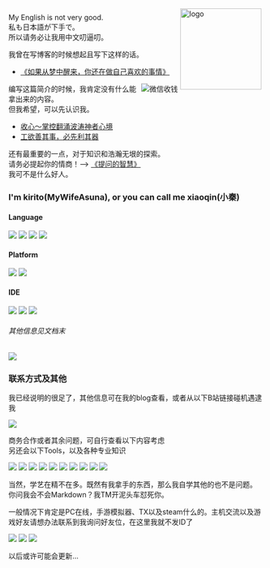 <img src="https://github-readme-stats.vercel.app/api?username=MyWifeAsuna&show_icons=true" alt="logo" height="160" align="right" style="margin: 5px; margin-bottom: 20px;" />


My English is not very good.  
私も日本語が下手で。  
所以请务必让我用中文叨逼叨。  

我曾在写博客的时候想起且写下这样的话。  
- [《如果从梦中醒来，你还在做自己喜欢的事情》](http://mywifeasuna.top/index.php/archives/84/)  

<img onmouseover="bigImg(this)" src="https://i.loli.net/2020/10/27/Cqjrm8ifu1LNPhz.png" alt="微信收钱" align="right" />  

编写这篇简介的时候，我肯定没有什么能拿出来的内容。  
但我希望，可以先认识我。  

- [收心～掌控翻涌波涛神者心境](http://mywifeasuna.top/)  
- [工欲善其事，必先利其器](http://mywifeasuna.top/index.php/archives/75/)  

还有最重要的一点，对于知识和浩瀚无垠的探索。  
请务必提起你的情商！--> [《提问的智慧》](https://github.com/ryanhanwu/How-To-Ask-Questions-The-Smart-Way/blob/main/README-zh_CN.md)  
我可不是什么好人。  

### I'm kirito(MyWifeAsuna), or you can call me xiaoqin(小秦)
#### Language
[![](https://img.shields.io/badge/-JAVA-red?style=flat&logo=java&logoColor=ffffff)](https://www.java.com/) [![](https://img.shields.io/badge/-C%2FC%2B%2B-blue?style=flat&logo=c%2B%2B&logoColor=ffffff)](http://gcc.gnu.org/) [![](https://img.shields.io/badge/-Python-9cf?style=flat&logo=python&logoColor=ffffff)](https://www.python.org/) [![](https://img.shields.io/badge/-More-ightgreen?style=flat)](https://baike.baidu.com/item/%E7%BC%96%E7%A8%8B%E8%AF%AD%E8%A8%80/9845131?fr=aladdin)
#### Platform
[![](https://img.shields.io/badge/Windows-10-2376bc?style=flat-square&logo=windows&logoColor=ffffff)](https://www.microsoft.com/windows/get-windows-10) [![](https://img.shields.io/badge/Linux-CentOS-2376bc?style=flat-square&logo=linux&logoColor=ffffff)](https://www.centos.org/)
#### IDE
[![](https://img.shields.io/badge/IDE-IntelliJ%20IDEA-blue?style=flat-square&logo=intellijidea&logoColor=ffffff)](https://www.jetbrains.com/idea/)
 [![](https://img.shields.io/badge/IDE-Visual%20Studio%20Code-blue?style=flat-square&logo=visual-studio-code&logoColor=ffffff)](https://code.visualstudio.com/) [![](https://img.shields.io/badge/IDE-Visual%20Studio%202019-blue?style=flat-square&logo=visualstudio&logoColor=ffffff)](https://visualstudio.microsoft.com/zh-hans/vs/)

###### 其他信息见文档末
![](https://i.loli.net/2020/10/27/LXqMWHC9Aal5K7x.jpg)

### 联系方式及其他
我已经说明的很足了，其他信息可在我的blog查看，或者从以下B站链接碰机遇逮我  

[![](https://img.shields.io/badge/哔哩哔哩-超级小秦-0080ff?style=flat-square&logo=bilibili&logoColor=ffffff)](https://space.bilibili.com/38080207)  

商务合作或者其余问题，可自行查看以下内容考虑  
另还会以下Tools，以及各种专业知识  

[![](https://img.shields.io/badge/Adobe-Photoshop-2376bc?style=flat-square&logo=adobephotoshop&logoColor=ffffff)](https://www.adobe.com/products/photoshop.html) [![](https://img.shields.io/badge/Adobe-Premiere%20Pro-2376bc?style=flat-square&logo=adobepremierepro&logoColor=ffffff)](https://www.adobe.com/products/premiere.html) [![](https://img.shields.io/badge/Adobe-After%20Effects-2376bc?style=flat-square&logo=adobeaftereffects&logoColor=ffffff)](https://www.adobe.com/products/aftereffects.html) [![](https://img.shields.io/badge/Adobe-Audition-2376bc?style=flat-square&logo=adobeaudition&logoColor=ffffff)](https://www.adobe.com/products/audition.html) [![](https://img.shields.io/badge/Autodesk-3D%20Studio%20Max-009393?style=flat-square&logo=autodesk&logoColor=ffffff)](https://www.autodesk.com/products/3ds-max/overview) [![](https://img.shields.io/badge/Autodesk-Maya-009393?style=flat-square&logo=autodesk&logoColor=ffffff)](https://www.autodesk.com/products/maya/overview) [![](https://img.shields.io/badge/Maxon%20Computer-Cinema%204D-7d7dff?style=flat-square&logo=cinema4d&logoColor=aaaaff)](https://www.maxon.net/cinema-4d) [![](https://img.shields.io/badge/-Unity-000000?style=flat-square&logo=unity&logoColor=ffffff)](https://unity.com/) [![](https://img.shields.io/badge/Epic%20Games-Unreal%20Engine%204-84c1ff?style=flat-square&logo=unrealengine&logoColor=ffffff)](https://www.unrealengine.com) ![](https://img.shields.io/badge/-Miku%20Miku%20Dance-39C5BB?style=flat)

当然，学艺在精不在多。既然有我拿手的东西，那么我自学其他的也不是问题。  
你问我会不会Markdown？我TM开泥头车怼死你。

一般情况下肯定是PC在线，手游模拟器、TX以及steam什么的。主机交流以及游戏好友请想办法联系到我询问好友位，在这里我就不发ID了  

[![](https://img.shields.io/badge/Nintendo-Switch-ff0000?style=flat-square&logo=nintendoswitch&logoColor=ffffff)](https://www.nintendo.co.jp/) [![](https://img.shields.io/badge/Sony%20Computer%20Entertainment-Play%20Station%201%202%203%204%205%20Vita-0080ff?style=flat-square&logo=playstation&logoColor=ffffff)](https://www.playstation.com/ja-jp) [![](https://img.shields.io/badge/Steam-kirito-000000?style=flat-square&logo=steam&logoColor=ffffff)](https://steamcommunity.com/id/MyWifeAsuna/)  

以后或许可能会更新...
